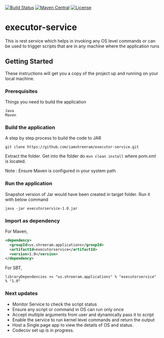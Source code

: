 
[![Build Status](https://travis-ci.org/iamshreeram/executor-service.svg?branch=master)](https://travis-ci.org/iamshreeram/executor-service)
[![Maven Central](https://maven-badges.herokuapp.com/maven-central/us.shreeram.applications/executorservice/badge.svg)](https://maven-badges.herokuapp.com/maven-central/us.shreeram.applications/executorservice)
[![License](https://img.shields.io/badge/License-Apache%202.0-blue.svg)](http://www.apache.org/licenses/LICENSE-2.0)



# executor-service

This is rest service which helps in invoking any OS level commands or can be used to trigger scripts that are in any machine where the application runs


## Getting Started

These instructions will get you a copy of the project up and running on your local machine.

### Prerequisites

Things you need to build the application

```
Java
Maven
```

### Build the application

A step by step process to build the code to JAR

```
git clone https://github.com/iamshreeram/executor-service.git
```

Extract the folder. Get into the folder do `mvn clean install` where pom.xml is located.

Note : Ensure Maven is configured in your system path

### Run the application

Snapshot version of Jar would have been created in target folder. Run it with below command

```
java -jar executorservice-1.0.jar
```

### Import as dependency

For Maven,

```xml
<dependency>
  <groupId>us.shreeram.applications</groupId>
  <artifactId>executorservice</artifactId>
  <version>1.0</version>
</dependency>
```

For SBT,

```
libraryDependencies += "us.shreeram.applications" % "executorservice" % "1.0"
```


### Next updates

* Monitor Service to check the script status
* Ensure any script or command in OS can run only once
* Accept multiple arguments from user and dynamically pass it to script
* Enable the service to run kernel level commands and return the output
* Host a Single page app to view the details of OS and status.
* Codecov set up is in progress.
